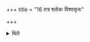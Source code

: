 +++
title = "16 तत्र श्लोकः विश्वसृजः"

+++

<details><summary>थिते</summary>

16. There is a verse (in this connection:) The first All creaters performed a sacrificial-session consisting of thousand years, while peforming soma-pressing; then the protector of the world, the golden bird, called Brahman was born. 
</details>
